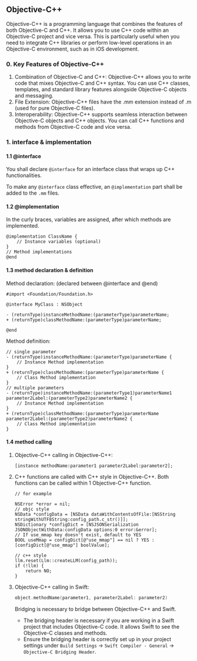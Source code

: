 ## Objective-C++

Objective-C++ is a programming language that combines the features of both Objective-C and C++. It allows you to use C++ code within an Objective-C project and vice versa. This is particularly useful when you need to integrate C++ libraries or perform low-level operations in an Objective-C environment, such as in iOS development.

### 0. Key Features of Objective-C++
1. Combination of Objective-C and C++:
    Objective-C++ allows you to write code that mixes Objective-C and C++ syntax.
    You can use C++ classes, templates, and standard library features alongside Objective-C objects and messaging.
2. File Extension:
    Objective-C++ files have the .mm extension instead of .m (used for pure Objective-C files).
3. Interoperability:
    Objective-C++ supports seamless interaction between Objective-C objects and C++ objects.
    You can call C++ functions and methods from Objective-C code and vice versa.

### 1. interface & implementation

#### 1.1 @interface

You shall declare `@interface` for an interface class that wraps up C++ functionalities.

To make any `@interface` class effective, an `@implementation` part shall be added to the `.mm` files.

#### 1.2 @implementation
In the curly braces, variables are assigned, after which methods are implemented.

```objc
@implementation ClassName {
    // Instance variables (optional)
}
// Method implementations
@end
```

#### 1.3 method declaration & definition

Method declaration: (declared between @interface and @end)
```objc
#import <Foundation/Foundation.h>

@interface MyClass : NSObject

- (returnType)instanceMethodName:(parameterType)parameterName;
+ (returnType)classMethodName:(parameterType)parameterName;

@end

```

Method definition:
```objc
// single parameter
- (returnType)instanceMethodName:(parameterType)parameterName {
    // Instance Method implementation
}
+ (returnType)classMethodName:(parameterType)parameterName {
    // Class Method implementation
}
// multiple parameters
- (returnType)instanceMethodName:(parameterType1)parameterName1 parameter2Label:(parameterType2)parameterName2 {
    // Instance Method implementation
}
+ (returnType)classMethodName:(parameterType)parameterName parameter2Label:(parameterType2)parameterName2 {
    // Class Method implementation
}
```

#### 1.4 method calling
1. Objective-C++ calling in Objective-C++:
    ```objc
    [instance methodName:parameter1 parameter2Label:parameter2];
    ```

2. C++ functions are called with C++ style in Objective-C++. Both functions can be called within 1 Objective-C++ function.
    ```objc
    // for example

    NSError *error = nil;
    // objc style
    NSData *configData = [NSData dataWithContentsOfFile:[NSString stringWithUTF8String:config_path.c_str()]];
    NSDictionary *configDict = [NSJSONSerialization JSONObjectWithData:configData options:0 error:&error];
    // If use_mmap key doesn't exist, default to YES
    BOOL useMmap = configDict[@"use_mmap"] == nil ? YES : [configDict[@"use_mmap"] boolValue];

    // c++ style
    llm.reset(Llm::createLLM(config_path));
    if (!llm) {
        return NO;
    }
    ```

3. Objective-C++ calling in Swift:
    ```swift
    object.methodName(parameter1, parameter2Label: parameter2)
    ```

    Bridging is necessary to bridge between Objective-C++ and Swift.
    - The bridging header is necessary if you are working in a Swift project that includes Objective-C code. It allows Swift to see the Objective-C classes and methods.
    - Ensure the bridging header is correctly set up in your project settings under `Build Settings` -> `Swift Compiler - General` -> `Objective-C Bridging Header`.



